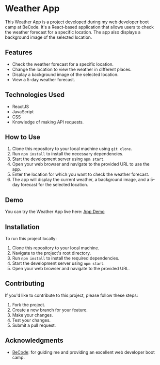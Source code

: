 # Weather App

This Weather App is a project developed during my web developer boot camp at BeCode. It's a React-based application that allows users to check the weather forecast for a specific location. The app also displays a background image of the selected location.

## Features

- Check the weather forecast for a specific location.
- Change the location to view the weather in different places.
- Display a background image of the selected location.
- View a 5-day weather forecast.

## Technologies Used

- ReactJS
- JavaScript
- CSS
- Knowledge of making API requests.

## How to Use

1. Clone this repository to your local machine using `git clone`.
2. Run `npm install` to install the necessary dependencies.
3. Start the development server using `npm start`.
4. Open your web browser and navigate to the provided URL to use the app.
5. Enter the location for which you want to check the weather forecast.
6. The app will display the current weather, a background image, and a 5-day forecast for the selected location.

## Demo

You can try the Weather App live here: [App Demo](https://rui-silva-weatherapp.netlify.app/)

## Installation

To run this project locally:

1. Clone this repository to your local machine.
2. Navigate to the project's root directory.
3. Run `npm install` to install the required dependencies.
4. Start the development server using `npm start`.
5. Open your web browser and navigate to the provided URL.

## Contributing

If you'd like to contribute to this project, please follow these steps:

1. Fork the project.
2. Create a new branch for your feature.
3. Make your changes.
4. Test your changes.
5. Submit a pull request.


## Acknowledgments

- [BeCode](https://becode.org/): for guiding me and providing an excellent web developer boot camp.


